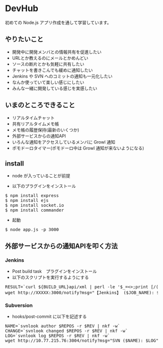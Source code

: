 # DevHub

初めての Node.js アプリ作成を通して学習しています。

## やりたいこと
* 開発中に開発メンバとの情報共有を促進したい
* URLとか教えるのにメールとかめんどい
* ソースの断片とかも気軽に共有したい
* チャットを書きこんでも緩めに通知したい
* Jenkins や SVN へのコミットの通知も一元化したい
* なんか使っていて楽しい感じにしたい
* みんな一緒に開発している感じを実感したい

## いまのところできること
* リアルタイムチャット
* 共有リアルタイムメモ帳
* メモ帳の履歴保持(最新のいくつか)
* 外部サービスからの通知API
* いろんな通知をアクセスしているメンバに Growl 通知
* ポモドーロタイマー(ポモドーロ中は Growl 通知が来ないようになる)

## install
* node が入っていることが前提

* 以下のプラグインをインストール

<pre>
$ npm install express
$ npm install ejs
$ npm install socket.io
$ npm install commander
</pre>

* 起動

<pre>
$ node app.js -p 3000
</pre>

## 外部サービスからの通知APIを叩く方法
### Jenkins
* Post build task　プラグインをインストール
* 以下のスクリプトを実行するようにする

<pre>
RESULT=`curl ${BUILD_URL}api/xml | perl -le '$_=<>;print [/<result>(.+?)</]->[0]'`
wget http://XXXXX:3000/notify?msg="【Jenkins】 ($JOB_NAME): $RESULT"
</pre>

### Subversion
* hooks/post-commit に以下を記述する
<pre>
NAME=`svnlook author $REPOS -r $REV | nkf -w`
CHANGE=`svnlook changed $REPOS -r $REV | nkf -w`
LOG=`svnlook log $REPOS -r $REV | nkf -w`
wget http://10.77.215.76:3004/notify?msg="SVN ($NAME): $LOG"
</pre>

